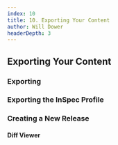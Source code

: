```yaml
---
index: 10
title: 10. Exporting Your Content
author: Will Dower
headerDepth: 3
---
```


## Exporting Your Content

### Exporting

### Exporting the InSpec Profile

### Creating a New Release 

#### Diff Viewer